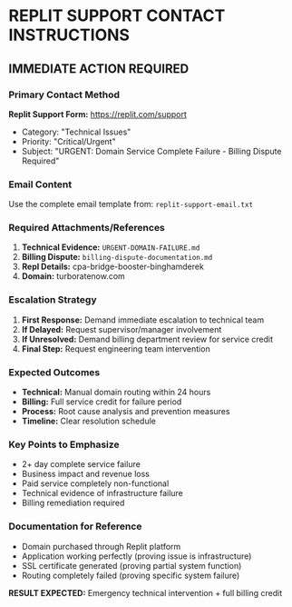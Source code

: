 # REPLIT SUPPORT CONTACT INSTRUCTIONS

## IMMEDIATE ACTION REQUIRED

### Primary Contact Method
**Replit Support Form:** https://replit.com/support
- Category: "Technical Issues"
- Priority: "Critical/Urgent"
- Subject: "URGENT: Domain Service Complete Failure - Billing Dispute Required"

### Email Content
Use the complete email template from: `replit-support-email.txt`

### Required Attachments/References
1. **Technical Evidence:** `URGENT-DOMAIN-FAILURE.md`
2. **Billing Dispute:** `billing-dispute-documentation.md`
3. **Repl Details:** cpa-bridge-booster-binghamderek
4. **Domain:** turboratenow.com

### Escalation Strategy
1. **First Response:** Demand immediate escalation to technical team
2. **If Delayed:** Request supervisor/manager involvement
3. **If Unresolved:** Demand billing department review for service credit
4. **Final Step:** Request engineering team intervention

### Expected Outcomes
- **Technical:** Manual domain routing within 24 hours
- **Billing:** Full service credit for failure period
- **Process:** Root cause analysis and prevention measures
- **Timeline:** Clear resolution schedule

### Key Points to Emphasize
- 2+ day complete service failure
- Business impact and revenue loss
- Paid service completely non-functional
- Technical evidence of infrastructure failure
- Billing remediation required

### Documentation for Reference
- Domain purchased through Replit platform
- Application working perfectly (proving issue is infrastructure)
- SSL certificate generated (proving partial system function)
- Routing completely failed (proving specific system failure)

**RESULT EXPECTED:** Emergency technical intervention + full billing credit